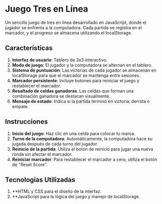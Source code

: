 # Juego Tres en Línea
Un sencillo juego de tres en línea desarrollado en JavaScript, donde el jugador se enfrenta a la computadora. Cada partida se registra en el marcador, y el progreso se almacena utilizando el localStorage.

## Características
1. **Interfaz de usuario**: Tablero de 3x3 interactivo.
2. **Modo de juego**: El jugador y la computadora se alternan en el tablero.
3. **Sistema de puntuación**: Las victorias de cada jugador se almacenan en localStorage para que el marcador se mantenga entre sesiones.
4. **Marcador persistente**: Incluye botones para reiniciar el juego y restablecer el marcador.
5. **Resaltado de celdas ganadoras**: Las celdas que forman una combinación ganadora se destacan visualmente.
6. **Mensaje de estado**: Indica si la partida terminó en victoria, derrota o empate.

## Instrucciones
1. **Inicio del juego**: Haz clic en una celda para colocar tu marca.
2. **Turno de la computadora**: Automáticamente, la computadora hace su jugada después de cada turno del jugador.
3. **Reinicio de la partida**: Utiliza el botón de reinicio para jugar una nueva ronda sin afectar el marcador.
4. **Reiniciar marcador**: Para restablecer el marcador a cero, utiliza el botón de "Reset Score".

## Tecnologías Utilizadas
1. **HTML y CSS para el diseño de la interfaz.
2. **JavaScript para la lógica del juego y manejo de localStorage.
